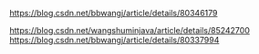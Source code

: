 https://blog.csdn.net/bbwangj/article/details/80346179


https://blog.csdn.net/wangshuminjava/article/details/85242700
https://blog.csdn.net/bbwangj/article/details/80337994